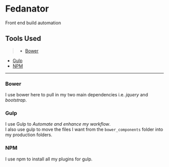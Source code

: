 # Fedanator
Front end build automation

## Tools Used
> * [Bower](#bower)
* [Gulp](#gulp)
* [NPM](#NPM)

***
### Bower
I use bower here to pull in my two main dependencies i.e. _jquery_ and _bootstrap_.

### Gulp
I use Gulp to _Automate and enhance my workflow_.  
I also use gulp to move the files I want from the `bower_components` folder into my production folders.

### NPM
I use npm to install all my plugins for gulp.
